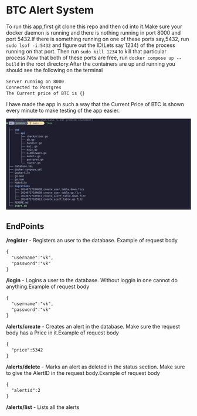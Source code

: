 # BTC Alert System

To run this app,first git clone this repo and then cd into it.Make sure your docker daemon is running and there is nothing running in port 8000 and port 5432.If there is something running on one of these ports say,5432, run `sudo lsof -i:5432` and figure out the ID(Lets say 1234) of the process running on that port. Then run `sudo kill 1234` to kill that particular process.Now that both of these ports are free, run `docker compose up --build` in the root directory.After the containers are up and running you should see the following on the terminal 

```
Server running on 8000
Connected to Postgres
The Current price of BTC is {}
```

I have made the app in such a way that the Current Price of BTC is shown every minute to make testing of the app easier.


![alt.text](image.png)

## EndPoints


**/register** - Registers an user to the database. Example of request body 
```
{
  "username":"vk",
  "password":"vk"
}
```

**/login** - Logins a user to the database. Without loggin in one cannot do anything.Example of request body 
```
{
  "username":"vk",
  "password":"vk"
}
```

**/alerts/create** - Creates an alert in the database. Make sure the request body has a Price in it.Example of request body 
```
{
  "price":5342
}
```

**/alerts/delete** - Marks an alert as deleted in the status section. Make sure to give the AlertID in the request body.Example of request body 
```
{
  "alertid":2
}
```
**/alerts/list** - Lists all the alerts


